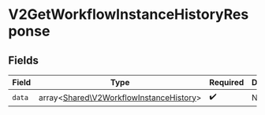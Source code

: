 # V2GetWorkflowInstanceHistoryResponse


## Fields

| Field                                                                                       | Type                                                                                        | Required                                                                                    | Description                                                                                 |
| ------------------------------------------------------------------------------------------- | ------------------------------------------------------------------------------------------- | ------------------------------------------------------------------------------------------- | ------------------------------------------------------------------------------------------- |
| `data`                                                                                      | array<[Shared\V2WorkflowInstanceHistory](../../Models/Shared/V2WorkflowInstanceHistory.md)> | :heavy_check_mark:                                                                          | N/A                                                                                         |